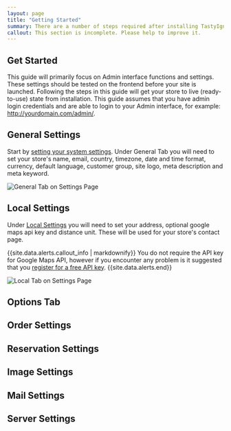 ```yaml
---
layout: page
title: "Getting Started"
summary: There are a number of steps required after installing TastyIgniter to get started receiving orders from your online store. This guide will help you getting started
callout: This section is incomplete. Please help to improve it.
---
```


## Get Started

This guide will primarily focus on Admin interface functions and settings. 
These settings should be tested on the frontend before your site is launched. 
Following the steps in this guide will get your store to live (ready-to-use) state from installation. 
This guide assumes that you have admin login credentials and are able to login to your Admin interface, 
for example: http://yourdomain.com/admin/.

## General Settings

Start by [setting your system settings]({{site.baseurl}}/user-guide/settings/).
Under General Tab you will need to set your store's name, email, country, timezone, date and time format, currency, 
default language, customer group, site logo, meta description and meta keyword.

![General Tab on Settings Page]({{site.baseurl}}/images/settings-general-tab.png)

## Local Settings

Under [Local Settings]({{site.baseurl}}/user-guide/settings/) you will need to set your address, optional google maps api key and distance unit. 
These will be used for your store's contact page.

{{site.data.alerts.callout_info | markdownify}} You do not require the API key for Google Maps API, however if you encounter any problem is it suggested that you [register for a free API key](https://developers.google.com/maps/documentation/javascript/tutorial#api_key). {{site.data.alerts.end}}

![Local Tab on Settings Page]({{site.baseurl}}/images/settings-local-tab.png)

## Options Tab
## Order Settings
## Reservation Settings
## Image Settings
## Mail Settings
## Server Settings